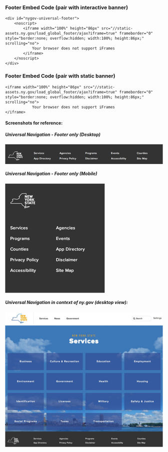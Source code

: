 
### Footer Embed Code (pair with interactive banner)

```
<div id="nygov-universal-footer">
    <noscript>
        <iframe width="100%" height="86px" src="//static-assets.ny.gov/load_global_footer/ajax?iframe=true" frameborder="0" style="border:none; overflow:hidden; width:100%; height:86px;" scrolling="no">
            Your browser does not support iFrames
        </iframe>
    </noscript>
</div>
```

### Footer Embed Code (pair with static banner)

```
<iframe width="100%" height="86px" src="//static-assets.ny.gov/load_global_footer/ajax?iframe=true" frameborder="0" style="border:none; overflow:hidden; width:100%; height:86px;" scrolling="no">
            Your browser does not support iFrames
</iframe>

```

#### Screenshots for reference:

##### Universal Navigation - Footer only (Desktop)

![Footer Screenshot - desktop size](demos/images/uni-footer.JPG "Footer Screenshot - desktop size")


##### Universal Navigation - Footer only (Mobile)

![Footer Screenshot - desktop size](demos/images/uni-footer-mobile.JPG "Footer Screenshot - desktop size")


##### Universal Navigation in context of ny.gov (desktop view):

![Universal Navigation in context](demos/images/uni-nav-screenshot-services.JPG "Universal Navigation in context")
